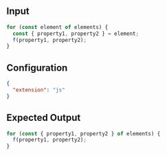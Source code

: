 
## Input
```javascript input
for (const element of elements) {
  const { property1, property2 } = element;
  f(property1, property2);
}
```

## Configuration
```json configuration
{
  "extension": "js"
}
```

## Expected Output
```javascript expected output
for (const { property1, property2 } of elements) {
  f(property1, property2);
}
```
